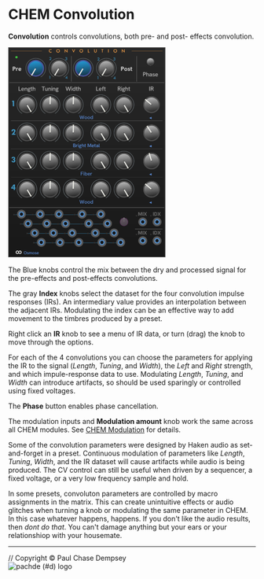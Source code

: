 # CHEM Convolution

**Convolution** controls convolutions, both pre- and post- effects convolution.

![CHEM Convolution module](./image/convo.png)

The Blue knobs control the mix between the dry and processed signal for the pre-effects and post-effects convolutions.

The gray **Index** knobs select the dataset for the four convolution impulse responses (IRs).
An intermediary value provides an interpolation between the adjacent IRs.
Modulating the index can be an effective way to add movement to the timbres produced by a preset.

Right click an **IR** knob to see a menu of IR data, or turn (drag) the knob to move through the options.

For each of the 4 convolutions you can choose the parameters for applying the IR to the signal (*Length*, *Tuning*, and *Width*), the *Left* and *Right* strength, and which impule-response data to use.
Modulating *Length*, *Tuning*, and *Width* can introduce artifacts, so should be used sparingly or controlled using fixed voltages.

The **Phase** button enables phase cancellation.

The modulation inputs and **Modulation amount** knob work the same across all CHEM modules.
See [CHEM Modulation](./modulation.md#chem-modulation-voltage-control) for details.

Some of the convolution parameters were designed by Haken audio as set-and-forget in a preset.
Continuous modulation of parameters like _Length_, _Tuning_, _Width_, and the IR dataset will cause artifacts while audio is being produced.
The CV control can still be useful when driven by a sequencer, a fixed voltage, or a very low frequency sample and hold.

In some presets, convoluton parameters are controlled by macro assignments in the matrix.
This can create unintuitive effects or audio glitches when turning a knob or modulating the same parameter in CHEM.
In this case whatever happens, happens. If you don't like the audio results, then _dont do that_.
You can't damage anything but your ears or your relationshiop with your housemate.


---

// Copyright © Paul Chase Dempsey\
![pachde (#d) logo](./image/Logo.svg)
